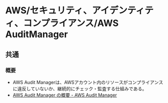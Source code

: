 # AWS/セキュリティ、アイデンティティ、コンプライアンス/AWS AuditManager

## 共通

### 概要

- AWS Audit Managerは、AWSアカウント内のリソースがコンプライアンスに違反していないか、継続的にチェック・監査する仕組みである。
- [AWS Audit Manager の概要 - AWS Audit Manager](https://docs.aws.amazon.com/ja_jp/audit-manager/latest/userguide/what-is.html)
